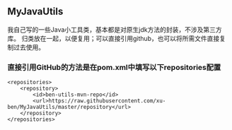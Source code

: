 ## MyJavaUtils
我自己写的一些Java小工具类，基本都是对原生jdk方法的封装，不涉及第三方库。 
归类放在一起，以便复用；可以直接引用github，也可以将所需文件直接复制过去使用。

### 直接引用GitHub的方法是在pom.xml中填写以下repositories配置
    <repositories>
        <repository>
            <id>ben-utils-mvn-repo</id>
            <url>https://raw.githubusercontent.com/xu-ben/MyJavaUtils/master/repository</url>
        </repository>
    </repositories>



